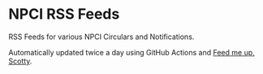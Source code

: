 # NPCI RSS Feeds

RSS Feeds for various NPCI Circulars and Notifications.

Automatically updated twice a day using GitHub Actions and [Feed me up, Scotty](https://feed-me-up-scotty.vincenttunru.com/).